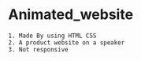 # Animated_website
    1. Made By using HTML CSS 
    2. A product website on a speaker 
    3. Not responsive
